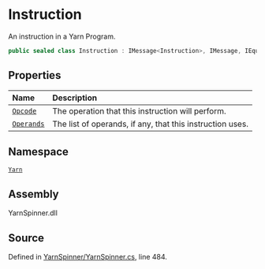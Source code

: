 # Instruction

An instruction in a Yarn Program.

```csharp
public sealed class Instruction : IMessage<Instruction>, IMessage, IEquatable<Instruction>, IDeepCloneable<Instruction>
```

## Properties

| Name | Description |
| :--- | :--- |
| [`Opcode`](instruction.opcode.md) | The operation that this instruction will perform. |
| [`Operands`](instruction.operands.md) | The list of operands, if any, that this instruction uses. |

## Namespace

[`Yarn`](../)

## Assembly

YarnSpinner.dll

## Source

Defined in [YarnSpinner/YarnSpinner.cs](https://github.com/YarnSpinnerTool/YarnSpinner//blob/develop/YarnSpinner/YarnSpinner.cs#L484), line 484.

